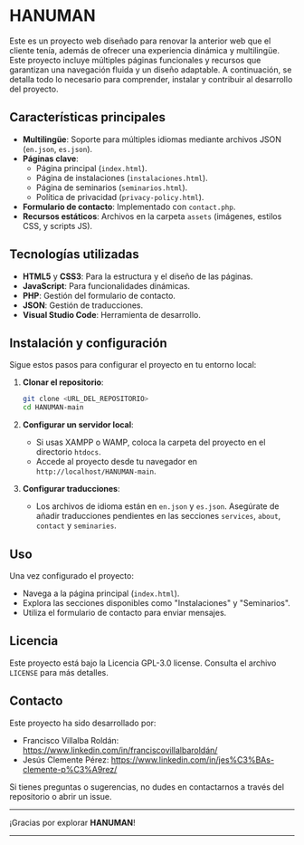 # HANUMAN

Este es un proyecto web diseñado para renovar la anterior web que el cliente tenía, además de ofrecer una experiencia dinámica y multilingüe. Este proyecto incluye múltiples páginas funcionales y recursos que garantizan una navegación fluida y un diseño adaptable. A continuación, se detalla todo lo necesario para comprender, instalar y contribuir al desarrollo del proyecto.

## Características principales

- **Multilingüe**: Soporte para múltiples idiomas mediante archivos JSON (`en.json`, `es.json`).
- **Páginas clave**:
  - Página principal (`index.html`).
  - Página de instalaciones (`instalaciones.html`).
  - Página de seminarios (`seminarios.html`).
  - Política de privacidad (`privacy-policy.html`).
- **Formulario de contacto**: Implementado con `contact.php`.
- **Recursos estáticos**: Archivos en la carpeta `assets` (imágenes, estilos CSS, y scripts JS).

## Tecnologías utilizadas

- **HTML5** y **CSS3**: Para la estructura y el diseño de las páginas.
- **JavaScript**: Para funcionalidades dinámicas.
- **PHP**: Gestión del formulario de contacto.
- **JSON**: Gestión de traducciones.
- **Visual Studio Code**: Herramienta de desarrollo.

## Instalación y configuración

Sigue estos pasos para configurar el proyecto en tu entorno local:

1. **Clonar el repositorio**:

   ```bash
   git clone <URL_DEL_REPOSITORIO>
   cd HANUMAN-main
   ```

2. **Configurar un servidor local**:

   - Si usas XAMPP o WAMP, coloca la carpeta del proyecto en el directorio `htdocs`.
   - Accede al proyecto desde tu navegador en `http://localhost/HANUMAN-main`.

3. **Configurar traducciones**:
   - Los archivos de idioma están en `en.json` y `es.json`. Asegúrate de añadir traducciones pendientes en las secciones `services`, `about`, `contact` y `seminaries`.

## Uso

Una vez configurado el proyecto:

- Navega a la página principal (`index.html`).
- Explora las secciones disponibles como "Instalaciones" y "Seminarios".
- Utiliza el formulario de contacto para enviar mensajes.

## Licencia

Este proyecto está bajo la Licencia GPL-3.0 license. Consulta el archivo `LICENSE` para más detalles.

## Contacto

Este proyecto ha sido desarrollado por:

- Francisco Villalba Roldán: https://www.linkedin.com/in/franciscovillalbaroldán/
- Jesús Clemente Pérez: https://www.linkedin.com/in/jes%C3%BAs-clemente-p%C3%A9rez/

Si tienes preguntas o sugerencias, no dudes en contactarnos a través del repositorio o abrir un issue.

---

¡Gracias por explorar **HANUMAN**!

---
